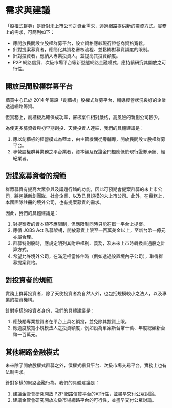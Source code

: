 # 需求與建議

「股權式群募」是針對未上市公司之資金需求，透過網路提供新的籌資方式。實務上的需求，可簡列如下：

* 應開放民間設立股權群募平台，設立資格應較現行證卷商資格寬鬆。
* 針對提案募資者，應簡化其資格審核流程、並鬆綁對募資額度的限制。
* 針對投資者，應納入專業投資人，並提高其投資額度。
* P2P 網路信貸、次級市場平台等新型態網路金融模式，應持續研究其開放之可行性。

## 開放民間股權群募平台

櫃買中心已於 2014 年籌設「創櫃板」股權式群募平台，輔導經營狀況良好的企業透過網路籌資。

但實務上，創櫃板為確保成功率，審核案件相對嚴格，高風險的新創公司較少。

為使更多募資者與初早期創投、天使投資人連結，我們的具體建議是：

1. 應以創櫃板的經營模式為藍本，由主管機關從旁輔導，開放民間設立股權群募平台。
2. 專營股權群募業務之平台業者，資本額及保證金門檻應低於現行證券承銷、經紀業者。

## 對提案募資者的規範

群眾募資有提高大眾參與及議題行銷的功能，因此可預期會提案群募的未上市公司，將包括新創團隊、社會企業、以及已具規模的未上市公司。此外，在實務上，本國團隊註冊的境外公司，也有提案募資的需求。

因此，我們的具體建議是：

1. 對提案者的資本額不應限制，但應限制同時只能在單一平台上提案。
2. 應循 JOBS Act 私募架構，開放募資上限至一百萬美金以上，至新台幣一億元亦屬合理。
3. 群募特別股時，應規定明列其附帶權利、義務，及未來上市時轉換普通股之計算方式。
4. 希望允許境外公司，在滿足相當條件時（例如透過設置境內子公司），取得群募提案資格。

## 對投資者的規範

實務上群募投資者，除了天使投資者為自然人外，也包括規模較小之法人，以及專業的投資機構。

針對多樣的投資者身份，我們的具體建議是：

1. 應鼓勵專業投資者在平台上具名領投，並免除其投資上限。
2. 應適度放寬小規模法人之投資額度，例如設為單案新台幣十萬、年度總額新台幣一百萬元。

## 其他網路金融模式

未來除了開放股權式群募之外，債權式網貸平台、次級市場交易平台，實務上也有法制需求。

針對多樣的網路金融行為，我們的具體建議是：

1. 建議金管會研究開放 P2P 網路信貸平台的可行性，並盡早交付公眾討論。
2. 建議金管會研究開放次級市場網路平台的可行性，並盡早交付公眾討論。
